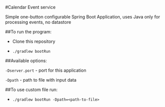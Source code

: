 #Calendar Event service

Simple one-button configurable Spring Boot Application, uses Java only for processing events, no datastore

##To run the program:

- Clone this repository

- `./gradlew bootRun`

##Available options:

`-Dserver.port` - port for this application

`-Dpath` - path to file with input data

##To use custom file run: 

- `./gradlew bootRun -Dpath=<path-to-file>`